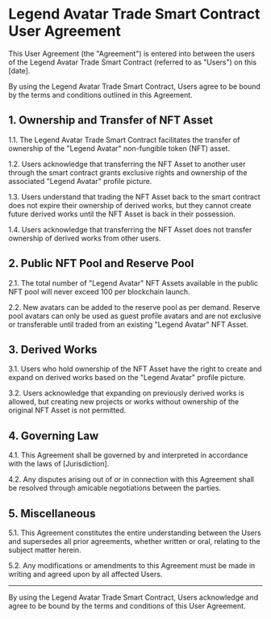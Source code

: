 # Legend Avatar Trade Smart Contract User Agreement

This User Agreement (the "Agreement") is entered into between the users of the Legend Avatar Trade Smart Contract (referred to as "Users") on this [date].

By using the Legend Avatar Trade Smart Contract, Users agree to be bound by the terms and conditions outlined in this Agreement.

## 1. Ownership and Transfer of NFT Asset

1.1. The Legend Avatar Trade Smart Contract facilitates the transfer of ownership of the "Legend Avatar" non-fungible token (NFT) asset.

1.2. Users acknowledge that transferring the NFT Asset to another user through the smart contract grants exclusive rights and ownership of the associated "Legend Avatar" profile picture.

1.3. Users understand that trading the NFT Asset back to the smart contract does not expire their ownership of derived works, but they cannot create future derived works until the NFT Asset is back in their possession.

1.4. Users acknowledge that transferring the NFT Asset does not transfer ownership of derived works from other users.

## 2. Public NFT Pool and Reserve Pool

2.1. The total number of "Legend Avatar" NFT Assets available in the public NFT pool will never exceed 100 per blockchain launch.

2.2. New avatars can be added to the reserve pool as per demand. Reserve pool avatars can only be used as guest profile avatars and are not exclusive or transferable until traded from an existing "Legend Avatar" NFT Asset.

## 3. Derived Works

3.1. Users who hold ownership of the NFT Asset have the right to create and expand on derived works based on the "Legend Avatar" profile picture.

3.2. Users acknowledge that expanding on previously derived works is allowed, but creating new projects or works without ownership of the original NFT Asset is not permitted.

## 4. Governing Law

4.1. This Agreement shall be governed by and interpreted in accordance with the laws of [Jurisdiction].

4.2. Any disputes arising out of or in connection with this Agreement shall be resolved through amicable negotiations between the parties.

## 5. Miscellaneous

5.1. This Agreement constitutes the entire understanding between the Users and supersedes all prior agreements, whether written or oral, relating to the subject matter herein.

5.2. Any modifications or amendments to this Agreement must be made in writing and agreed upon by all affected Users.

---

By using the Legend Avatar Trade Smart Contract, Users acknowledge and agree to be bound by the terms and conditions of this User Agreement.

